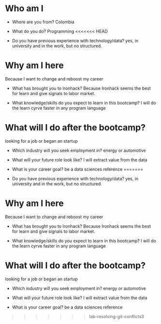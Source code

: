 # Who am I

* Where are you from?
Colombia

* What do you do?
Programming
<<<<<<< HEAD

* Do you have previous experience with technology/data?
yes, in university and in the work, but no structured.

# Why am I here
Because I want to change and reboost my career

* What has brought you to Ironhack?
Because Ironhack seems the best for learn and give signals to labor market.


* What knowledge/skills do you expect to learn in this bootcamp?
I will do the learn cyrve faster in any program language

# What will I do after the bootcamp?
looking for a job or began an startup

* Which industry will you seek employment in?
energy or automotive	

* What will your future role look like?
I will extract value from the data

* What is your career goal?
be a data sciences reference
=======

* Do you have previous experience with technology/data?
yes, in university and in the work, but no structured.

# Why am I here
Because I want to change and reboost my career

* What has brought you to Ironhack?
Because Ironhack seems the best for learn and give signals to labor market.


* What knowledge/skills do you expect to learn in this bootcamp?
I will do the learn cyrve faster in any program language

# What will I do after the bootcamp?
looking for a job or began an startup

* Which industry will you seek employment in?
energy or automotive	

* What will your future role look like?
I will extract value from the data

* What is your career goal?
be a data sciences reference

>>>>>>> lab-resolving-git-conflicts3
